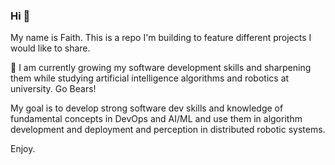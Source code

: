### Hi 👋

My name is Faith. This is a repo I'm building to feature different projects I would like to share.

🌱 I am currently growing my software development skills and sharpening them while studying artificial intelligence algorithms and robotics at university. Go Bears!

My goal is to develop strong software dev skills and knowledge of fundamental concepts in DevOps and AI/ML and use them in algorithm development and deployment and perception in distributed robotic systems. 

Enjoy.

<!--
**faithdennis/faithdennis** is a ✨ _special_ ✨ repository because its `README.md` (this file) appears on your GitHub profile.

Here are some ideas to get you started:

- 🔭 I’m currently working on ...
- 🌱 I’m currently learning ...
- 👯 I’m looking to collaborate on ...
- 🤔 I’m looking for help with ...
- 💬 Ask me about ...
- 📫 How to reach me: ...
- 😄 Pronouns: ...
- ⚡ Fun fact: ...
-->
